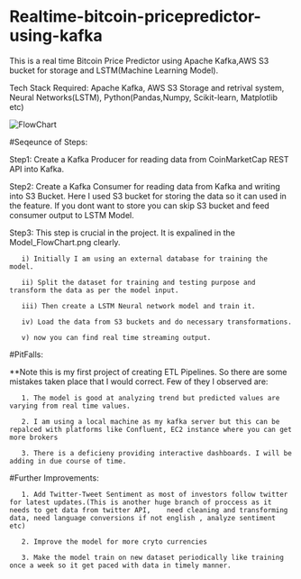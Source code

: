 # Realtime-bitcoin-pricepredictor-using-kafka
This is a real time Bitcoin Price Predictor using Apache Kafka,AWS S3 bucket for storage and LSTM(Machine Learning Model).

Tech Stack Required: Apache Kafka, AWS S3 Storage and retrival system, Neural Networks(LSTM), Python(Pandas,Numpy, Scikit-learn, Matplotlib etc)

![FlowChart](https://user-images.githubusercontent.com/62593093/220545728-182a5605-031e-40c1-854e-cd2eb7dcf50b.png)

#Seqeunce of Steps:

Step1: Create a Kafka Producer for reading data from CoinMarketCap REST API into Kafka.

Step2: Create a Kafka Consumer for reading data from Kafka and writing into S3 Bucket. Here I used S3 bucket for storing the data so it can used in the feature. If you          dont want to store you can skip S3 bucket and feed consumer output to LSTM Model.

Step3: This step is crucial in the project. It is expalined in the Model_FlowChart.png clearly.

       i) Initially I am using an external database for training the model.
       
       ii) Split the dataset for training and testing purpose and transform the data as per the model input.
       
       iii) Then create a LSTM Neural network model and train it.
       
       iv) Load the data from S3 buckets and do necessary transformations.
       
       v) now you can find real time streaming output.
       

#PitFalls:

**Note this is my first project of creating ETL Pipelines. So there are some mistakes taken place that I would correct. Few of they I observed are:

       1. The model is good at analyzing trend but predicted values are varying from real time values.
       
       2. I am using a local machine as my kafka server but this can be repalced with platforms like Confluent, EC2 instance where you can get more brokers
       
       3. There is a deficieny providing interactive dashboards. I will be adding in due course of time.


#Further Improvements:

       1. Add Twitter-Tweet Sentiment as most of investors follow twitter for latest updates.(This is another huge branch of proccess as it needs to get data from twitter API,    need cleaning and transforming data, need language conversions if not english , analyze sentiment etc)
       
       2. Improve the model for more cryto currencies
       
       3. Make the model train on new dataset periodically like training once a week so it get paced with data in timely manner.
       

